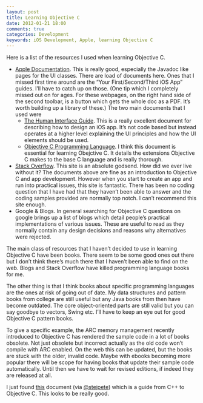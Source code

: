 ```yaml
--- 
layout: post
title: Learning Objective C
date: 2012-01-21 18:00
comments: true
categories: Development
keywords: iOS Development, Apple, learning Objective C
---
```

Here is a list of the resources I used when learning Objective C.

*	[Apple Documentation](http://developer.apple.com/library/ios/navigation/#section=Resource%20Types&amp;topic=Getting%20Started). This is really good, especially the Javadoc like pages for the UI classes. There are load of documents here. Ones that I missed first time around are the “Your First/Second/Third iOS App” guides. I’ll have to catch up on those. (One tip which I completely missed out on for ages. For these webpages, on the right hand side of the second toolbar, is a button which gets the whole doc as a PDF. It’s worth building up a library of these.) The two main documents that I used were
    *	[The Human Interface Guide](http://developer.apple.com/library/ios/#documentation/UserExperience/Conceptual/MobileHIG/Introduction/Introduction.html). This is a really excellent document for describing how to design an iOS app. It’s not code based but instead operates at a higher level explaining the UI principles and how the UI elements should be used.
	*    [Objective C Programming Language](http://developer.apple.com/library/ios/#documentation/Cocoa/Conceptual/ObjectiveC/Introduction/introObjectiveC.html#//apple_ref/doc/uid/TP30001163). I think this document is essential for learning Obejctive C. It details the extensions Objective C makes to the base C language and is really thorough.
*    [Stack Overflow](http://www.stackoverflow.com"). This site is an absolute godsend. How did we ever live without it? The documents above are fine as an introduction to Objective C and app development. However when you start to create an app and run into practical issues, this site is fantastic. There has been no coding question that I have had that they haven’t been able to answer and the coding samples provided are normally top notch. I can’t recommend this site enough.
*	Google & Blogs. In general searching for Objective C questions on google brings up a list of blogs which detail people’s practical implementations of various issues. These are useful to read as they normally contain any design decisions and reasons why alternatives were rejected.

The main class of resources that I haven’t decided to use in learning Objective C have been books. There seem to be some good ones out there but I don’t think there’s much there that I haven’t been able to find on the web. Blogs and Stack Overflow have killed programming language books for me.

The other thing is that I think books about specific programming languages are the ones at risk of going out of date. My data structures and pattern books from college are still useful but any Java books from then have become outdated. The core object-oriented parts are still valid but you can say goodbye to vectors, Swing etc. I’ll have to keep an eye out for good Objective C pattern books.

To give a specific example, the ARC memory management recently introduced to Objective C has rendered the sample code in a lot of books obsolete. Not just obsolete but incorrect actually as the old code won’t compile with ARC enabled. On the web this can be updated, but the books are stuck with the older, invalid code. Maybe with ebooks becoming more popular there will be scope for having books that update their sample code automatically. Until then we have to wait for revised editions, if indeed they are released at all.

I just found [this](http://chachatelier.fr/programmation/fichiers/cpp-objc-en.pdf) document (via [@steipete](http://www.twitter.com/steipete)) which is a guide from C++ to Objective C. This looks to be really good.
